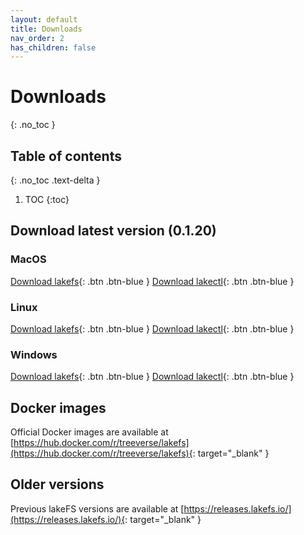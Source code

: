 ```yaml
---
layout: default
title: Downloads
nav_order: 2
has_children: false
---
```


# Downloads
{: .no_toc }

## Table of contents
{: .no_toc .text-delta }

1. TOC
{:toc}


## Download latest version (0.1.20)


### MacOS

[Download lakefs](https://releases.lakefs.io/0.1.20/darwin_amd64/lakefs){: .btn .btn-blue }
[Download lakectl](https://releases.lakefs.io/0.1.20/darwin_amd64/lakectl){: .btn .btn-blue }

### Linux

[Download lakefs](https://releases.lakefs.io/0.1.20/linux_amd64/lakefs){: .btn .btn-blue }
[Download lakectl](https://releases.lakefs.io/0.1.20/linux_amd64/lakectl){: .btn .btn-blue }


### Windows

[Download lakefs](https://releases.lakefs.io/0.1.20/win_amd64/lakefs.exe){: .btn .btn-blue }
[Download lakectl](https://releases.lakefs.io/0.1.20/win_amd64/lakectl.exe){: .btn .btn-blue }


## Docker images

Official Docker images are available at [https://hub.docker.com/r/treeverse/lakefs](https://hub.docker.com/r/treeverse/lakefs){: target="_blank" }

## Older versions

Previous lakeFS versions are available at [https://releases.lakefs.io/](https://releases.lakefs.io/){: target="_blank" }
